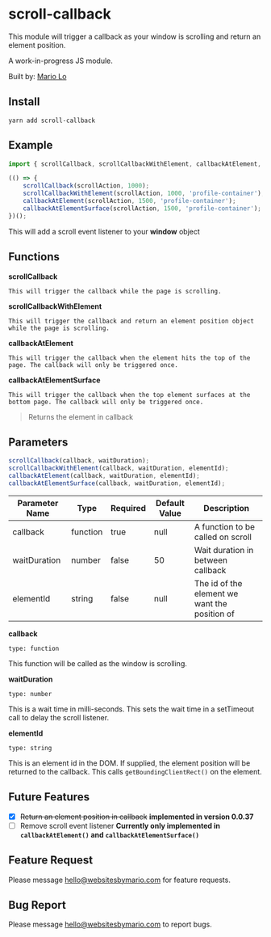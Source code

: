 # scroll-callback

This module will trigger a callback as your window is scrolling and return an element position.

A work-in-progress JS module.

Built by: [Mario Lo](https://github.com/mariolo1985)

## Install

```
yarn add scroll-callback
```

## Example

```javascript
import { scrollCallback, scrollCallbackWithElement, callbackAtElement, callbackAtElementSurface } from 'scroll-callback';

(() => {
    scrollCallback(scrollAction, 1000);
    scrollCallbackWithElement(scrollAction, 1000, 'profile-container');
    callbackAtElement(scrollAction, 1500, 'profile-container');
    callbackAtElementSurface(scrollAction, 1500, 'profile-container');
})();

```

This will add a scroll event listener to your **window** object

## Functions

**scrollCallback**

`This will trigger the callback while the page is scrolling.`

**scrollCallbackWithElement**

`This will trigger the callback and return an element position object while the page is scrolling.`

**callbackAtElement**

`This will trigger the callback when the element hits the top of the page. The callback will only be triggered once.` 

**callbackAtElementSurface**

`This will trigger the callback when the top element surfaces at the bottom page. The callback will only be triggered once.` 

> Returns the element in callback

## Parameters
```javascript
scrollCallback(callback, waitDuration);
scrollCallbackWithElement(callback, waitDuration, elementId);
callbackAtElement(callback, waitDuration, elementId);
callbackAtElementSurface(callback, waitDuration, elementId);
```

| Parameter Name   | Type   | Required   | Default Value   | Description   |
| --- | --- | --- | --- | --- |
| callback | function | true | null | A function to be called on scroll |
| waitDuration | number | false | 50 | Wait duration in between callback |
| elementId | string | false | null | The id of the element we want the position of |

**callback**

`type: function`

This function will be called as the window is scrolling.

**waitDuration**

`type: number`

This is a wait time in milli-seconds. This sets the wait time in a setTimeout call to delay the scroll listener.

**elementId**

`type: string`

This is an element id in the DOM. If supplied, the element position will be returned to the callback. This calls `getBoundingClientRect()` on the element.


## Future Features

- [x] ~~Return an element position in callback~~ **implemented in version 0.0.37**
- [ ] Remove scroll event listener **Currently only implemented in `callbackAtElement()` and `callbackAtElementSurface()`**

## Feature Request

Please message hello@websitesbymario.com for feature requests.

## Bug Report

Please message hello@websitesbymario.com to report bugs.
